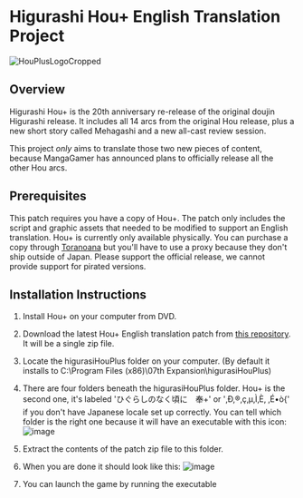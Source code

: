 # Higurashi Hou+ English Translation Project
![HouPlusLogoCropped](https://user-images.githubusercontent.com/20390474/153777442-f98a42db-ec4a-4aa0-806d-628be3d9913e.png)

## Overview
Higurashi Hou+ is the 20th anniversary re-release of the original doujin Higurashi release. It includes all 14 arcs from the original Hou release, plus a new short story called Mehagashi and a new all-cast review session.

This project *only* aims to translate those two new pieces of content, because MangaGamer has announced plans to officially release all the other Hou arcs.

## Prerequisites
This patch requires you have a copy of Hou+. The patch only includes the script and graphic assets that needed to be modified to support an English translation. Hou+ is currently only available physically. You can purchase a copy through [Toranoana](https://ecs.toranoana.jp/tora/ec/app/catalog/list?searchWord=%E3%81%B2%E3%81%90%E3%82%89%E3%81%97%E3%81%AE%E3%81%AA%E3%81%8F%E9%A0%83%E3%81%AB%E5%A5%89%EF%BC%8B) but you'll have to use a proxy because they don't ship outside of Japan. Please support the official release, we cannot provide support for pirated versions.

## Installation Instructions

1. Install Hou+ on your computer from DVD.
2. Download the latest Hou+ English translation patch from [this repository](https://github.com/07th-mod/higurashi-hou-plus/releases/latest). It will be a single zip file.
3. Locate the higurasiHouPlus folder on your computer. (By default it installs to C:\Program Files (x86)\07th Expansion\higurasiHouPlus)
4. There are four folders beneath the higurasiHouPlus folder. Hou+ is the second one, it's labeled 'ひぐらしのなく頃に　奉+' or '‚Ð‚®‚ç‚µ‚Ì‚È‚­ ‚É•ò{' if you don't have Japanese locale set up correctly. You can tell which folder is the right one because it will have an executable with this icon: ![image](https://user-images.githubusercontent.com/20390474/153778167-d8e11336-42a1-4bde-9571-7f88f495527e.png)

5. Extract the contents of the patch zip file to this folder.
6. When you are done it should look like this: ![image](https://user-images.githubusercontent.com/20390474/153778103-992c7bab-fac6-4b05-8a2f-9c86c9d58c77.png)
7. You can launch the game by running the executable
